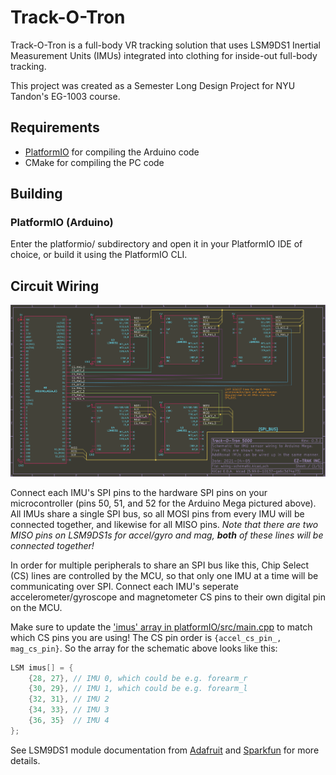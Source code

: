 # Track-O-Tron
Track-O-Tron is a full-body VR tracking solution that uses LSM9DS1 Inertial Measurement Units (IMUs) integrated into clothing for inside-out full-body tracking.

This project was created as a Semester Long Design Project for NYU Tandon's EG-1003 course.

## Requirements
- [PlatformIO](https://platformio.org/platformio-ide) for compiling the Arduino code
- CMake for compiling the PC code

## Building
### PlatformIO (Arduino)
Enter the platformio/ subdirectory and open it in your PlatformIO IDE of choice, or build it using the PlatformIO CLI.

## Circuit Wiring
![Wiring Diagram](wiring-schematic/wiring-schematic.svg)

Connect each IMU's SPI pins to the hardware SPI pins on your microcontroller (pins 50, 51, and 52 for the Arduino Mega pictured above).
All IMUs share a single SPI bus, so all MOSI pins from every IMU will be connected together, and likewise for all MISO pins.
_Note that there are two MISO pins on LSM9DS1s for accel/gyro and mag, **both** of these lines will be connected together!_

In order for multiple peripherals to share an SPI bus like this, Chip Select (CS) lines are controlled by the MCU, so that only one IMU at a time will be communicating over SPI.
Connect each IMU's seperate accelerometer/gyroscope and magnetometer CS pins to their own digital pin on the MCU.

Make sure to update the ['imus' array in platformIO/src/main.cpp](platformio/src/main.cpp#L19) to match which CS pins you are using! 
The CS pin order is `{accel_cs_pin_, mag_cs_pin}`. 
So the array for the schematic above looks like this:

```c++
LSM imus[] = {
    {28, 27}, // IMU 0, which could be e.g. forearm_r
    {30, 29}, // IMU 1, which could be e.g. forearm_l
    {32, 31}, // IMU 2
    {34, 33}, // IMU 3
    {36, 35}  // IMU 4
};
```

See LSM9DS1 module documentation from [Adafruit](https://learn.adafruit.com/adafruit-lsm9ds1-accelerometer-plus-gyro-plus-magnetometer-9-dof-breakout/pinouts#spi-pins-2197900-7) and [Sparkfun](https://learn.sparkfun.com/tutorials/lsm9ds1-breakout-hookup-guide/all#hardware-hookup) for more details.

